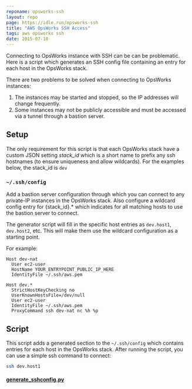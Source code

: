 ```yaml
---
reponame: opsworks-ssh
layout: repo
page: https://idle.run/opsworks-ssh
title: "AWS OpsWorks SSH Access"
tags: aws opsworks ssh
date: 2015-07-10
---
```



Connecting to OpsWorks instance with SSH can be can be problematic. Here is a script which generates an SSH config file containing an entry for each host in the OpsWorks stack.

There are two problems to be solved when connecting to OpsWorks instances:

1. The instances may be started and stopped, so the IP addresses will change frequently.
2. Some instances may not be publicly accessible and must be accessed via a tunnel through a bastion server.

## Setup

The only requirement for this script is that each OpsWorks stack have a custom JSON setting *stack_id* which is a short name to prefix any ssh hostnames (to ensure uniqueness and allow wildcards). For the examples below, the stack_id is `dev`

### `~/.ssh/config`
Add a bastion server configuration through which you can connect to any private-IP instances in the OpsWorks stack.
Also configure a wildcard config entry for {stack_id}.* which indicates for all matching hosts to use the bastion server to connect.

The generator script will fill in the specific host entries as `dev.host1`, `dev.host2`, etc. This will make them use the wildcard configuration as a starting point.

For example:

~~~ text
Host dev-nat
  User ec2-user
  HostName YOUR_ENTRYPOINT_PUBLIC_IP_HERE
  IdentityFile ~/.ssh/aws.pem

Host dev.*
  StrictHostKeyChecking no
  UserKnownHostsFile=/dev/null
  User ec2-user
  IdentityFile ~/.ssh/aws.pem
  ProxyCommand ssh dev-nat nc %h %p
~~~

## Script

This script adds a generated section to the `~/.ssh/config` which contains entries for each host in the OpsWorks stack.
After running the script, you can use a simple ssh command to connect:

~~~ bash
ssh dev.host1
~~~

#### [generate_sshconfig.py](https://github.com/idlerun/opsworks-ssh/blob/master/generate_sshconfig.py)
